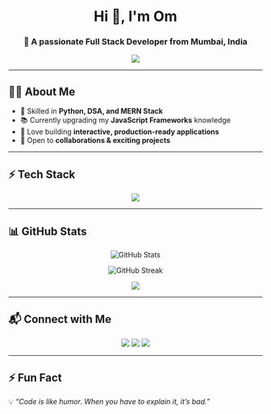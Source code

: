 <!-- Profile Header -->
<h1 align="center">Hi 👋, I'm Om </h1>
<h3 align="center">🚀 A passionate Full Stack Developer from Mumbai, India </h3>

<!-- Typing SVG -->
<p align="center">
  <img src="https://readme-typing-svg.herokuapp.com?size=22&duration=4000&color=36BCF7&center=true&vCenter=true&width=600&lines=Full+Stack+Web+Developer;Python+%7C+DSA+Enthusiast;Always+Learning+New+Things;MERN+Stack+Lover" />
</p>

---

## 👨‍💻 About Me
- 🌟 Skilled in **Python, DSA, and MERN Stack**
- 📚 Currently upgrading my **JavaScript Frameworks** knowledge
- 🎯 Love building **interactive, production-ready applications**
- 🚀 Open to **collaborations & exciting projects**

---

## ⚡ Tech Stack
<p align="center">
  <img src="https://skillicons.dev/icons?i=python,js,react,nodejs,express,mongodb,html,css,tailwind,git,github,vscode" />
</p>

---

## 📊 GitHub Stats
<p align="center">
  <img src="https://github-readme-stats-sigma-five.vercel.app/api?username=OmDev09&show_icons=true&theme=tokyonight" alt="GitHub Stats" />
</p>

<p align="center">
  <img src="https://streak-stats.demolab.com?user=OmDev09&theme=tokyonight" alt="GitHub Streak" />
</p>

<p align="center">
  <img src="https://github-readme-stats-sigma-five.vercel.app/api/top-langs/?username=OmDev09&layout=compact&theme=tokyonight" />
</p>

---

## 📬 Connect with Me
<p align="center">
  <a href="https://linkedin.com/in/om-mahale/" target="_blank"><img src="https://img.icons8.com/color/48/000000/linkedin.png"/></a>
  <a href="https://twitter.com/YOUR-HANDLE" target="_blank"><img src="https://img.icons8.com/color/48/000000/twitter.png"/></a>
  <a href="mailto:reachomchaudhari@gmail.com" target="_blank"><img src="https://img.icons8.com/color/48/000000/gmail.png"/></a>
</p>

---

## ⚡ Fun Fact
💡 *“Code is like humor. When you have to explain it, it’s bad.”*

